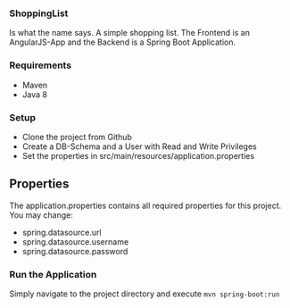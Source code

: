 ### ShoppingList

Is what the name says. A simple shopping list. 
The Frontend is an AngularJS-App and the Backend is a Spring Boot Application.

### Requirements

* Maven
* Java 8

### Setup

* Clone the project from Github
* Create a DB-Schema and a User with Read and Write Privileges
* Set the properties in src/main/resources/application.properties

## Properties

The application.properties contains all required properties for this project. 
You may change:
* spring.datasource.url
* spring.datasource.username
* spring.datasource.password


### Run the Application
Simply navigate to the project directory and execute `mvn spring-boot:run` 